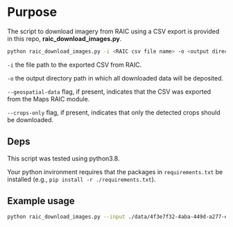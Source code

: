 # Purpose

The script to download imagery from RAIC using a CSV export is provided in this repo, __raic_download_images.py__. 

```sh
python raic_download_images.py -i <RAIC csv file name> -o <output directory>
```

`-i` the file path to the exported CSV from RAIC.

`-o` the output directory path in which all downloaded data will be deposited.

`--geospatial-data` flag, if present, indicates that the CSV was exported from the Maps RAIC module.

`--crops-only` flag, if present, indicates that only the detected crops should be downloaded.

## Deps

This script was tested using python3.8.

Your python invironment requires that the packages in `requirements.txt` be installed (e.g., `pip install -r ./requirements.txt`).

## Example usage

```sh
python raic_download_images.py --input ./data/4f3e7f32-4aba-449d-a277-e23fab876a0f_categories_18-11-22.csv --outdir /local/folder/crops --crops-only
```
